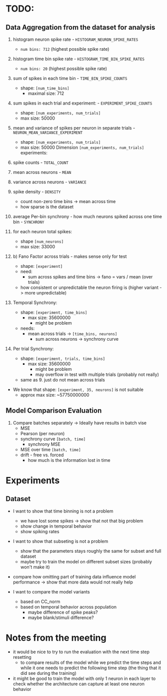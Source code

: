 # TODO:

## Data Aggregation from the dataset for analysis
1. histogram neuron spike rate - `HISTOGRAM_NEURON_SPIKE_RATES`
    - `num bins: 712` (highest possible spike rate)
2. histogram time bin spike rate - `HISTOGRAM_TIME_BIN_SPIKE_RATES`
    - `num bins: 20` (highest possible spike rate)
3. sum of spikes in each time bin - `TIME_BIN_SPIKE_COUNTS`
    - shape:    `[num_time_bins]`
        - maximal size: 712

4. sum spikes in each trial and experiment: - `EXPERIMENT_SPIKE_COUNTS`
    - shape:    `[num_experiments, num_trials]`
    - max size: 50000
5. mean and variance of spikes per neuron in separate trials - `NEURON_MEAN_VARIANCE_EXPERIMENT`
    - shape: `[num_experiments, num_trials]`
    - max size: 50000
Dimension `[num_experiments, num_trials]` experiments:
1. spike counts - `TOTAL_COUNT`
2. mean across neurons - `MEAN`
3. variance across neurons - `VARIANCE`
4. spike density - `DENSITY`
    - count non-zero time bins -> mean across time
    - how sparse is the dataset
5. average Per-bin synchrony - how much neurons spiked across one time bin - `SYNCHRONY`

6. for each neuron total spikes: 
    - shape `[num_neurons]`
    - max size: 33000


7. b) Fano Factor across trials - makes sense only for test
    - shape: `[experiment]`
    - need:
        - sum across spikes and time bins -> fano = vars / mean (over trials)
    - how consistent or unpredictable the neuron firing is (higher variant -> more unpredictable)


9. Temporal Synchrony:
    - shape: `[experiment, time_bins]`
        - max size: 35600000
            - might be problem
    - needs:
        - mean across trials -> `[time_bins, neurons]`
            - sum across neurons -> synchrony curve
10. Per trial Synchrony:
    - shape: `[experiment, trials, time_bins]`
        - max size: 35600000
            - might be problem
            - may overflow in test with multiple trials (probably not really)
    - same as 9. just do not mean across trials

- We know that shape: `[experiment, 35, neurons]` is not suitable
    - approx max size: ~57750000000


## Model Comparison Evaluation
1. Compare batches separately -> Ideally have results in batch vise 
    - MSE
    - Pearson (per neuron)
    - synchrony curve `[batch, time]` 
        - synchrony MSE
    - MSE over time `[batch, time]`
    - drift - free vs. forced
        - how much is the information lost in time




# Experiments
## Dataset
- I want to show that time binning is not a problem
    - we have lost some spikes -> show that not that big problem
    - show change in temporal behavior
    - show spiking rates
- I want to show that subseting is not a problem
    - show that the parameters stays roughly the same for subset and full dataset
    - maybe try to train the model on different subset sizes (probably won't make it)
- compare how omitting part of training data influence model performance -> show that more data would not really help

- I want to compare the model variants
    - based on CC_norm
    - based on temporal behavior across population
        - maybe difference of spike peaks?
        - maybe blank/stimuli difference?


# Notes from the meeting
- it would be nice to try to run the evaluation with the next time step resetting
    - to compare results of the model while we predict the time steps and while it one needs to predict the following time step (the thing that it did see during the training)
- it might be good to train the model with only 1 neuron in each layer to check whether the architecture can capture at least one neuron behavior